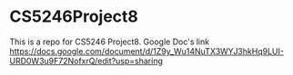 # CS5246Project8
This is a repo for CS5246 Project8.
Google Doc's link https://docs.google.com/document/d/1Z9y_Wu14NuTX3WYJ3hkHq9LUI-URD0W3u9F72NofxrQ/edit?usp=sharing
